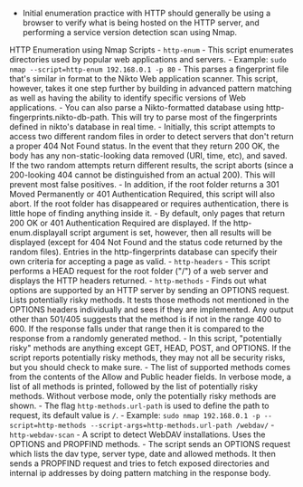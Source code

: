 - Initial enumeration practice with HTTP should generally be using a browser to verify what is being hosted on the HTTP server, and performing a service version detection scan using Nmap.

HTTP Enumeration using Nmap Scripts
	- `http-enum`
		- This script enumerates directories used by popular web applications and servers.
		- Example: `sudo nmap --script=http-enum 192.168.0.1 -p 80`
		- This parses a fingerprint file that's similar in format to the Nikto Web application scanner. This script, however, takes it one step further by building in advanced pattern matching as well as having the ability to identify specific versions of Web applications. 
		- You can also parse a Nikto-formatted database using http-fingerprints.nikto-db-path. This will try to parse most of the fingerprints defined in nikto's database in real time.
		- Initially, this script attempts to access two different random files in order to detect servers that don't return a proper 404 Not Found status. In the event that they return 200 OK, the body has any non-static-looking data removed (URI, time, etc), and saved. If the two random attempts return different results, the script aborts (since a 200-looking 404 cannot be distinguished from an actual 200). This will prevent most false positives. 
		- In addition, if the root folder returns a 301 Moved Permanently or 401 Authentication Required, this script will also abort. If the root folder has disappeared or requires authentication, there is little hope of finding anything inside it. 
		- By default, only pages that return 200 OK or 401 Authentication Required are displayed. If the http-enum.displayall script argument is set, however, then all results will be displayed (except for 404 Not Found and the status code returned by the random files). Entries in the http-fingerprints database can specify their own criteria for accepting a page as valid.
	- `http-headers`
		- This script performs a HEAD request for the root folder ("/") of a web server and displays the HTTP headers returned.
	- `http-methods`
		- Finds out what options are supported by an HTTP server by sending an OPTIONS request. Lists potentially risky methods. It tests those methods not mentioned in the OPTIONS headers individually and sees if they are implemented. Any output other than 501/405 suggests that the method is if not in the range 400 to 600. If the response falls under that range then it is compared to the response from a randomly generated method.
		- In this script, "potentially risky" methods are anything except GET, HEAD, POST, and OPTIONS. If the script reports potentially risky methods, they may not all be security risks, but you should check to make sure.
		- The list of supported methods comes from the contents of the Allow and Public header fields. In verbose mode, a list of all methods is printed, followed by the list of potentially risky methods. Without verbose mode, only the potentially risky methods are shown.
		- The flag `http-methods.url-path` is used to define the path to request, its default value is `/`.
		- Example: `sudo nmap 192.168.0.1 -p --script=http-methods --script-args=http-methods.url-path /webdav/`
	- `http-webdav-scan`
		- A script to detect WebDAV installations. Uses the OPTIONS and PROPFIND methods.
		- The script sends an OPTIONS request which lists the dav type, server type, date and allowed methods. It then sends a PROPFIND request and tries to fetch exposed directories and internal ip addresses by doing pattern matching in the response body.